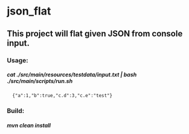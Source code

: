 # json_flat

## This project will flat given JSON from console input.

### Usage: 

##### cat ./src/main/resources/testdata/input.txt | bash ./src/main/scripts/run.sh 
      {"a":1,"b":true,"c.d":3,"c.e":"test"}

### Build:

##### mvn clean install